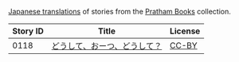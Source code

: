 [Japanese translations](https://storyweaver.org.in/search?search%5Bquery%5D=&search%5Blanguages%5D%5B%5D=Japanese) of stories from the [Pratham Books](http://prathambooks.org/) collection.

Story ID | Title | License
-------- | ----- | -------
0118 | [どうして、おーつ、どうして？](https://storyweaver.org.in/stories/4919-why-oh-why) | [CC-BY](https://creativecommons.org/licenses/by/4.0/)
